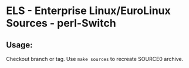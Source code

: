 # ELS - Enterprise Linux/EuroLinux Sources - perl-Switch
 
## Usage:
  Checkout branch or tag. Use `make sources` to recreate  SOURCE0 archive.
